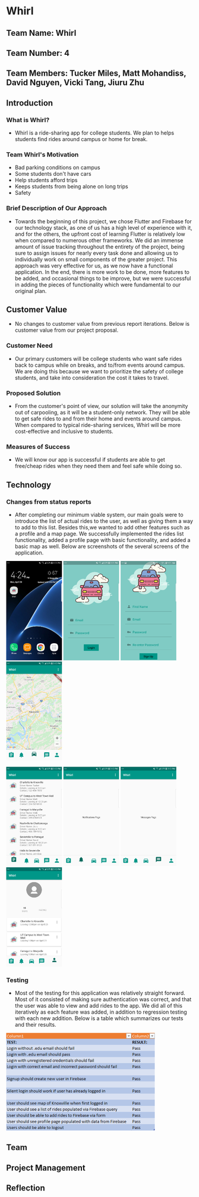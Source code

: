 # **Whirl**

## **Team Name: Whirl**

## **Team Number: 4**

## **Team Members: Tucker Miles, Matt Mohandiss, David Nguyen, Vicki Tang, Jiuru Zhu**

## **Introduction**

### What is Whirl?

- Whirl is a ride-sharing app for college students. We plan to helps students find rides around campus or home for break.

### Team Whirl's Motivation

- Bad parking conditions on campus
- Some students don't have cars
- Help students afford trips
- Keeps students from being alone on long trips
- Safety

### Brief Description of Our Approach

- Towards the beginning of this project, we chose Flutter and Firebase for our technology stack, as one of us has a high level of experience with it, and for the others, the upfront cost of learning Flutter is relatively low when compared to numerous other frameworks. We did an immense amount of issue tracking throughout the entirety of the project, being sure to assign issues for nearly every task done and allowing us to individually work on small components of the greater project. This approach was very effective for us, as we now have a functional application. In the end, there is more work to be done, more features to be added, and occasional things to be improve, but we were successful in adding the pieces of functionality which were fundamental to our original plan.

## **Customer Value**

- No changes to customer value from previous report iterations. Below is customer value from our project proposal.

### Customer Need

- Our primary customers will be college students who want safe rides back to campus while on breaks, and to/from events around campus. We are doing this because we want to prioritize the safety of college students, and take into consideration the cost it takes to travel.

### Proposed Solution

- From the customer's point of view, our solution will take the anonymity out of carpooling, as it will be a student-only network. They will be able to get safe rides to and from their home and events around campus. When compared to typical ride-sharing services, Whirl will be more cost-effective and inclusive to students.
  
### Measures of Success

- We will know our app is successful if students are able to get free/cheap rides when they need them and feel safe while doing so.

## **Technology**

### Changes from status reports

- After completing our minimum viable system, our main goals were to introduce the list of actual rides to the user, as well as giving them a way to add to this list. Besides this,we wanted to add other features such as a profile and a map page. We successfully implemented the rides list functionality, added a profile page with basic functionality, and added a basic map as well. Below are screenshots of the several screens of the application.

<p>
<img src="Common/screenshotsv2/launchericon.jpg" alt="Launcher Icon" width="150"/> <img src="Common/screenshotsv2/login.jpg" alt="Login Page" width="150"/> <img src="Common/screenshotsv2/signup.jpg" alt="Signup Page" width="150"/> <img src="Common/screenshotsv2/map.jpg" alt="Profile Page" width="150"/> </br>
</p>

<p>
<img src="Common/screenshotsv2/rides.jpg" alt="Rides Page" width="150"/> 
<img src="Common/screenshotsv2/addrides.jpg" alt="Add Rides Page" width="150"/>
<img src="Common/screenshotsv2/messages.jpg" alt="Chat Page" width="150"/>
<img src="Common/screenshotsv2/profile.jpg" alt="Profile Page" width="150"/> 
</br>
</p>

### Testing

- Most of the testing for this application was relatively straight forward. Most of it consisted of making sure authentication was correct, and that the user was able to view and add rides to the app. We did all of this iteratively as each feature was added, in addition to regression testing with each new addition. Below is a table which summarizes our tests and their results.

<p>
<img src="Common/TestingResultsTabulated.PNG" alt="Testing Results" width="400"/>
</p>

## **Team**

## **Project Management**

## **Reflection**
